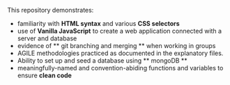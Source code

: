 This repository demonstrates:

* familiarity with **HTML syntax** and various **CSS selectors** 
* use of **Vanilla JavaScript** to create a web application connected with a server and database
* evidence of ** git branching and merging ** when working in groups
* AGILE methodologies practiced as documented in the explanatory files. 
* Ability to set up and seed a database using ** mongoDB **
* meaningfully-named and convention-abiding functions and variables to ensure **clean code**
